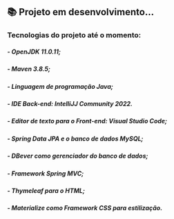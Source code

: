 ## 📚 Projeto em desenvolvimento...

### Tecnologias do projeto até o momento:
##### - OpenJDK 11.0.11;
##### - Maven 3.8.5;
##### - Linguagem de programação Java;
##### - IDE Back-end: IntelliJJ Community 2022.
##### - Editor de texto para o Front-end: Visual Studio Code;
##### - Spring Data JPA e o banco de dados MySQL;
##### - DBever como gerenciador do banco de dados;
##### - Framework Spring MVC;
##### - Thymeleaf para o HTML;
##### - Materialize como Framework CSS para estilização.
